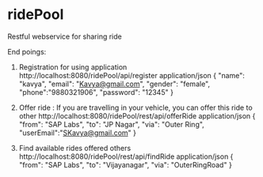 # ridePool
Restful webservice for sharing ride

End poings:

1. Registration for using application
http://localhost:8080/ridePool/api/register
application/json
{
  "name": "kavya",
  "email": "Kavya@gmail.com",
  "gender": "female",
  "phone":"9880321906",
  "password": "12345"
}

2. Offer ride : If you are travelling in your vehicle, you can offer this ride to other
http://localhost:8080/ridePool/rest/api/offerRide
application/json
{
  "from": "SAP Labs",
  "to": "JP Nagar",
  "via": "Outer Ring",
  "userEmail":"SKavya@gmail.com"
}

3. Find available rides offered others
http://localhost:8080/ridePool/rest/api/findRide
application/json
{
  "from": "SAP Labs",
  "to": "Vijayanagar",
  "via": "OuterRingRoad" 
}
